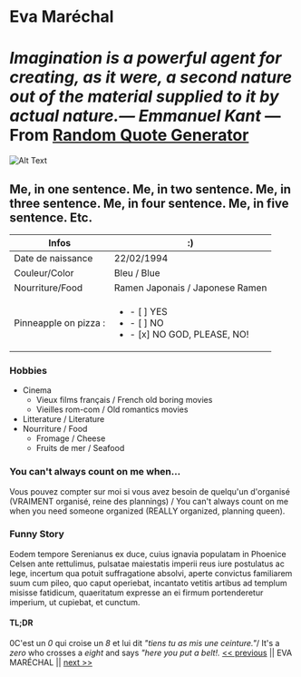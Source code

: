 # Eva Maréchal

# *Imagination is a powerful agent for creating, as it were, a second nature out of the material supplied to it by actual nature.—  Emmanuel Kant* — From [Random Quote Generator](https://miniwebtool.com/random-quote-generator/)

![Alt Text](https://avatars1.githubusercontent.com/u/66125662?s=460&u=18b4472fb9034041cbf916bc76d958061503f1e4&v=4)
## Me, in one sentence. Me, in two sentence. Me, in three sentence. Me, in four sentence. Me, in five sentence. Etc.

Infos | :)
------------ | -------------
Date de naissance | 22/02/1994 
Couleur/Color | Bleu / Blue
Nourriture/Food | Ramen Japonais / Japonese Ramen  
Pinneapple on pizza : | <ul><li>- [ ] YES </li><li>- [ ] NO </li><li>- [x] NO GOD, PLEASE, NO!</li></ul>

### Hobbies 
* Cinema 
  * Vieux films français / French old boring movies 
  * Vieilles rom-com / Old romantics movies 
* Litterature / Literature
* Nourriture / Food
  * Fromage / Cheese
  * Fruits de mer / Seafood 
### You can't always count on me when...
Vous pouvez compter sur moi si vous avez besoin de quelqu'un d'organisé (VRAIMENT organisé, reine des plannings) / You can't always count on me when you need someone organized (REALLY organized, planning queen).
### Funny Story
Eodem tempore Serenianus ex duce, cuius ignavia populatam in Phoenice Celsen ante rettulimus, pulsatae maiestatis imperii reus iure postulatus ac lege, incertum qua potuit suffragatione absolvi, aperte convictus familiarem suum cum pileo, quo caput operiebat, incantato vetitis artibus ad templum misisse fatidicum, quaeritatum expresse an ei firmum portenderetur imperium, ut cupiebat, et cunctum.
#### TL;DR 
0C'est un *0* qui croise un *8* et lui dit *"tiens tu as mis une ceinture."*/ It's a *zero* who crosses a *eight* and says *"here you put a belt!.*
[<< previous](https://github.com/GemaHonesta/markdownchallenge/blob/master/README.md) || EVA MARÉCHAL || [next >>](https://github.com/GemaHonesta/markdownchallenge/blob/master/README.md) 
